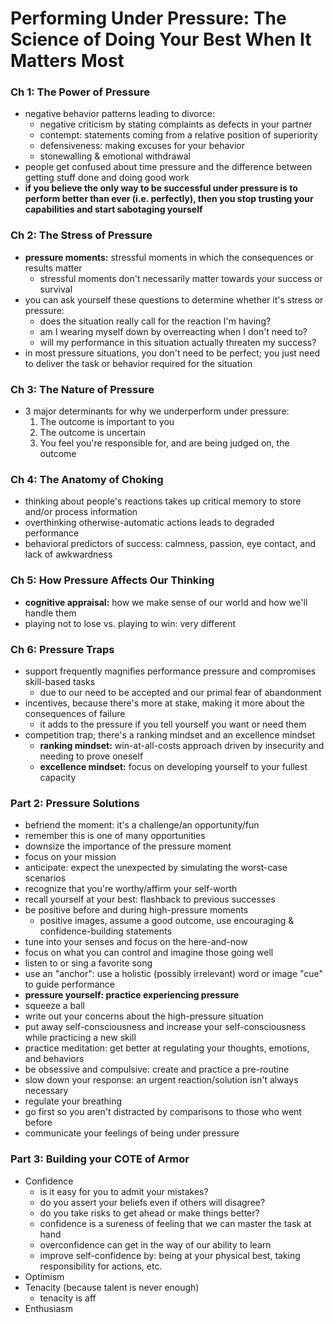 # Performing Under Pressure: The Science of Doing Your Best When It Matters Most

### Ch 1: The Power of Pressure

* negative behavior patterns leading to divorce:
  * negative criticism by stating complaints as defects in your partner
  * contempt: statements coming from a relative position of superiority
  * defensiveness: making excuses for your behavior
  * stonewalling & emotional withdrawal
* people get confused about time pressure and the difference between getting stuff done and doing good work
* **if you believe the only way to be successful under pressure is to perform better than ever (i.e. perfectly), then you stop trusting your capabilities and start sabotaging yourself**

### Ch 2: The Stress of Pressure

* **pressure moments:** stressful moments in which the consequences or results matter
  * stressful moments don't necessarily matter towards your success or survival
* you can ask yourself these questions to determine whether it's stress or pressure:
  * does the situation really call for the reaction I'm having?
  * am I wearing myself down by overreacting when I don't need to?
  * will my performance in this situation actually threaten my success?
* in most pressure situations, you don't need to be perfect; you just need to deliver the task or behavior required for the situation

### Ch 3: The Nature of Pressure

* 3 major determinants for why we underperform under pressure:
  1. The outcome is important to you
  2. The outcome is uncertain
  3. You feel you're responsible for, and are being judged on, the outcome

### Ch 4: The Anatomy of Choking

* thinking about people's reactions takes up critical memory to store and/or process information
* overthinking otherwise-automatic actions leads to degraded performance
* behavioral predictors of success: calmness, passion, eye contact, and lack of awkwardness

### Ch 5: How Pressure Affects Our Thinking

* **cognitive appraisal:** how we make sense of our world and how we'll handle them
* playing not to lose vs. playing to win: very different

### Ch 6: Pressure Traps

* support frequently magnifies performance pressure and compromises skill-based tasks
  * due to our need to be accepted and our primal fear of abandonment
* incentives, because there's more at stake, making it more about the consequences of failure
  * it adds to the pressure if you tell yourself you want or need them
* competition trap; there's a ranking mindset and an excellence mindset
  * **ranking mindset:** win-at-all-costs approach driven by insecurity and needing to prove oneself
  * **excellence mindset:** focus on developing yourself to your fullest capacity

### Part 2: Pressure Solutions

* befriend the moment: it's a challenge/an opportunity/fun
* remember this is one of many opportunities
* downsize the importance of the pressure moment
* focus on your mission
* anticipate: expect the unexpected by simulating the worst-case scenarios
* recognize that you're worthy/affirm your self-worth
* recall yourself at your best: flashback to previous successes
* be positive before and during high-pressure moments
  * positive images, assume a good outcome, use encouraging & confidence-building statements
* tune into your senses and focus on the here-and-now
* focus on what you can control and imagine those going well
* listen to or sing a favorite song
* use an "anchor": use a holistic (possibly irrelevant) word or image "cue" to guide performance
* **pressure yourself: practice experiencing pressure**
* squeeze a ball
* write out your concerns about the high-pressure situation
* put away self-consciousness and increase your self-consciousness while practicing a new skill
* practice meditation: get better at regulating your thoughts, emotions, and behaviors
* be obsessive and compulsive: create and practice a pre-routine
* slow down your response: an urgent reaction/solution isn't always necessary
* regulate your breathing
* go first so you aren't distracted by comparisons to those who went before
* communicate your feelings of being under pressure

### Part 3: Building your COTE of Armor

* Confidence
  * is it easy for you to admit your mistakes?
  * do you assert your beliefs even if others will disagree?
  * do you take risks to get ahead or make things better?
  * confidence is a sureness of feeling that we can master the task at hand
  * overconfidence can get in the way of our ability to learn
  * improve self-confidence by: being at your physical best, taking responsibility for actions, etc.
* Optimism
* Tenacity (because talent is never enough)
  * tenacity is aff
* Enthusiasm